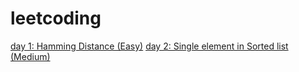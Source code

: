 # leetcoding
[day 1: Hamming Distance (Easy)](https://leetcode.com/problems/hamming-distance/)
[day 2: Single element in Sorted list (Medium)](https://leetcode.com/problems/single-element-in-a-sorted-array/)
